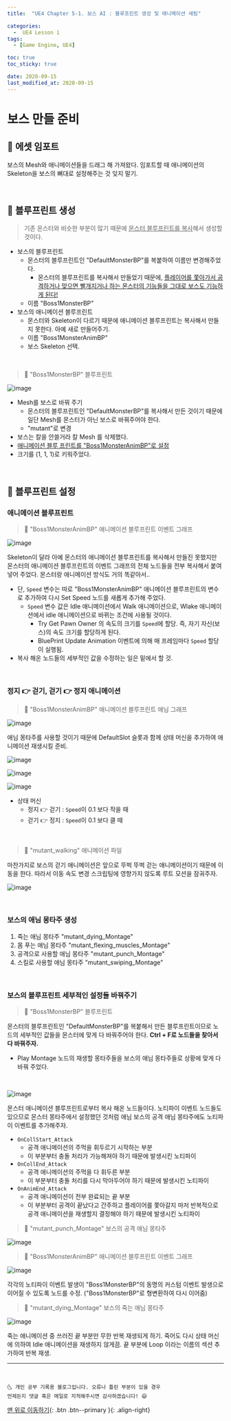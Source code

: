 ```yaml
---
title:  "UE4 Chapter 5-1. 보스 AI : 블루프린트 생성 및 애니메이션 세팅" 

categories:
  -  UE4 Lesson 1 
tags:
  - [Game Engine, UE4]

toc: true
toc_sticky: true

date: 2020-09-15
last_modified_at: 2020-09-15
---
```


# 보스 만들 준비

## 🔔 에셋 임포트

보스의 Mesh와 애니메이션들을 드래그 해 가져왔다. 임포트할 때 애니메이션의 Skeleton을 보스의 뼈대로 설정해주는 것 잊지 말기.

<br>

## 🔔 블루프린트 생성

> 기존 몬스터와 비슷한 부분이 많기 때문에 <u>몬스터 블루프린트를 복사</u>해서 생성할 것이다.

- 보스의 블루프린트
  - 몬스터의 블루프린트인 "DefaultMonsterBP"를 복붙하여 이름만 변경해주었다.
    - 몬스터의 블루프린트를 복사해서 만들었기 때문에, <u>플레이어를 쫓아가서 공격하거나 맞으면 빨개지거나 하는 몬스터의 기능들을 그대로 보스도 기능하게 된다!</u>
  - 이름 "Boss1MonsterBP"
- 보스의 애니메이션 블루프린트
  - 몬스터와 Skeleton이 다르기 때문에 애니메이션 블루프린트는 복사해서 만들지 못한다. 아예 새로 만들어주기.
  - 이름 "Boss1MonsterAnimBP"
  - 보스 Skeleton 선택.

<br>

> 🚩 "Boss1MonsterBP" 블루프린트 

![image](https://user-images.githubusercontent.com/42318591/93178726-97e4b480-f76f-11ea-9acb-39d38fa275fa.png)

- Mesh를 보스로 바꿔 주기
  - 몬스터의 블루프린트인 "DefaultMonsterBP"를 복사해서 만든 것이기 때문에 일단 Mesh를 몬스터가 아닌 보스로 바꿔주어야 한다.
  - "mutant"로 변경
- 보스는 칼을 안쓸거라 칼 Mesh 를 삭제했다.
- <u>애니메이션 블루 프린트를 "Boss1MonsterAnimBP"로 설정</u>
- 크기를 (1, 1, 1)로 키워주었다.

<br>

## 🔔 블루프린트 설정

### 애니메이션 블루프린트 

> 🚩 "Boss1MonsterAnimBP" 애니메이션 블루프린트 이벤트 그래프

![image](https://user-images.githubusercontent.com/42318591/93181593-974e1d00-f773-11ea-9ce2-5902007ff3fa.png)

Skeleton이 달라 아예 몬스터의 애니메이션 블루프린트를 복사해서 만들진 못했지만 몬스터의 애니메이션 블루프린트의 이벤트 그래프의 전체 노드들을 전부 복사해서 붙여넣어 주었다. 몬스터랑 애니메이션 방식도 거의 똑같아서..


- 단, `Speed` 변수는 따로 "Boss1MonsterAnimBP" 애니메이션 블루프린트의 변수로 추가하여 다시 Set Speed 노드를 새롭게 추가해 주었다.
  - `Speed` 변수 값은 Idle 애니메이션에서 Walk 애니메이션으로, Wlake 애니메이션에서 idle 애니메이션으로 바뀌는 조건에 사용될 것이다.
    - Try Get Pawn Owner 의 속도의 크기를 `Speed`에 할당. 즉, 자기 자신(보스)의 속도 크기를 할당하게 된다.
    - BluePrint Update Animation 이벤트에 의해 매 프레임마다 `Speed` 할당이 실행됨.
- 복사 해온 노드들의 세부적인 값을 수정하는 일은 밑에서 할 것.

<br>

### 정지 👉 걷기, 걷기 👉 정지 애니메이션

> 🚩 "Boss1MonsterAnimBP" 애니메이션 블루프린트 애님 그래프

![image](https://user-images.githubusercontent.com/42318591/93178926-edb95c80-f76f-11ea-8b44-0a7508143a50.png)

애님 몽타주를 사용할 것이기 때문에 DefaultSlot 슬롯과 함께 상태 머신을 추가하여 애니메이션 재생시킬 준비. 

![image](https://user-images.githubusercontent.com/42318591/93182055-31ae6080-f774-11ea-86f9-2c674a554d9b.png)

![image](https://user-images.githubusercontent.com/42318591/93182100-40951300-f774-11ea-8283-6b319b522cca.png)

![image](https://user-images.githubusercontent.com/42318591/93182133-4b4fa800-f774-11ea-9c45-d399d614b7ac.png)

- 상태 머신
  - 정지 👉 걷기 : `Speed`이 0.1 보다 작을 때
  - 걷기 👉 정지 : `Speed`이 0.1 보다 클 때

<br>

> 🚩 "mutant_walking" 애니메이션 파일

마찬가지로 보스의 걷기 애니메이션은 앞으로 뚜벅 뚜벅 걷는 애니메이션이기 때문에 이동을 한다. 따라서 이동 속도 변경 스크립팅에 영향가지 않도록 루트 모션을 잠궈주자.

![image](https://user-images.githubusercontent.com/42318591/93181923-0af02a00-f774-11ea-939b-1b25f31c1d35.png)

<br>

### 보스의 애님 몽타주 생성

1. 죽는 애님 몽타주 "mutant_dying_Montage"
2. 몸 푸는 애님 몽타주 "mutant_flexing_muscles_Montage"
3. 공격으로 사용할 애님 몽타주 "mutant_punch_Montage"
4. 스킬로 사용할 애님 몽타주 "mutant_swiping_Montage"

<br>

### 보스의 블루프린트 세부적인 설정들 바꿔주기 

> 🚩 "Boss1MonsterBP" 블루프린트 

몬스터의 블루프린트인 "DefaultMonsterBP"를 복붙해서 만든 블루프린트이므로 노드의 세부적인 값들을 몬스터에 맞게 다 바꿔주어야 한다. **Ctrl + F로 노드들을 찾아서 다 바꿔주자.**

- Play Montage 노드의 재생할 몽타주들을 보스의 애님 몽타주들로 상황에 맞게 다 바꿔 주었다.

<br>

![image](https://user-images.githubusercontent.com/42318591/93185688-b307f200-f778-11ea-8f81-445392e5bead.png)

몬스터 애니메이션 블루프린트로부터 복사 해온 노드들이다. 노티파이 이벤트 노드들도 있으므로 몬스터 몽타주에서 설정했던 것처럼 애님 보스의 공격 애님 몽타주에도 노티파이 이벤트를 추가해주자.

- `OnCollStart_Attack`
  - 공격 애니메이션의 주먹을 휘두르기 시작하는 부분
  - 이 부분부터 충돌 처리가 가능해져야 하기 때문에 발생시킨 노티파이
- `OnCollEnd_Attack`
  - 공격 애니메이션의 주먹을 다 휘두른 부분
  - 이 부분부터 충돌 처리를 다시 막아두어야 하기 때문에 발생시킨 노티파이
- `OnAnimEnd_Attack`
  - 공격 애니메이션이 전부 완료되는 끝 부분
  - 이 부분부터 공격이 끝났다고 간주하고 플레이어를 쫓아갈지 마저 반복적으로 공격 애니메이션을 재생할지 결정해야 하기 때문에 발생시킨 노티파이

> 🚩 "mutant_punch_Montage" 보스의 공격 애님 몽타주

![image](https://user-images.githubusercontent.com/42318591/93187062-51e11e00-f77a-11ea-9d5d-665ac50161a4.png)


> 🚩 "Boss1MonsterAnimBP" 애니메이션 블루프린트 이벤트 그래프

![image](https://user-images.githubusercontent.com/42318591/93187640-fb281400-f77a-11ea-9f23-920984b67b56.png)

각각의 노티파이 이벤트 발생이 "Boss1MonsterBP"의 동명의 커스텀 이벤트 발생으로 이어질 수 있도록 노드를 수정. ("Boss1MonsterBP"로 형변환하여 다시 이어줌)

> 🚩 "mutant_dying_Montage" 보스의 죽는 애님 몽타주

![image](https://user-images.githubusercontent.com/42318591/93188444-eef08680-f77b-11ea-9799-eb95fb478696.png)


죽는 애니메이션 중 쓰러진 끝 부분만 무한 반복 재생되게 하기. 죽어도 다시 상태 머신에 의하여 Idle 애니메이션을 재생하지 않게끔. 끝 부분에 Loop 이라는 이름의 섹션 추가하여 반복 재생.

***
<br>

    🌜 개인 공부 기록용 블로그입니다. 오류나 틀린 부분이 있을 경우 
    언제든지 댓글 혹은 메일로 지적해주시면 감사하겠습니다! 😄

[맨 위로 이동하기](#){: .btn .btn--primary }{: .align-right}